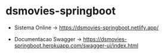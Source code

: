 # dsmovies-springboot

* Sistema Online -> https://dsmovies-springboot.netlify.app/


* Documentacao Swagger ->  https://dsmovies-springboot.herokuapp.com/swagger-ui/index.html
